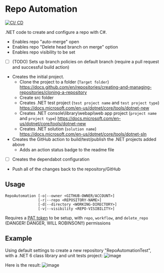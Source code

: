# Repo Automation

[![CI/ CD](https://github.com/samsmithnz/RepoAutomation/actions/workflows/dotnet.yml/badge.svg)](https://github.com/samsmithnz/RepoAutomation/actions/workflows/dotnet.yml)

.NET code to create and configure a repo with C#. 
- Enables repo "auto-merge" open
- Enables repo "Delete head branch on merge" option 
- Enables repo visibility to be set
- [ ] (TODO) Sets up branch policies on default branch (require a pull request and successful build action)
- Creates the initial project.
    - Clone the project to a folder (`Target folder`) https://docs.github.com/en/repositories/creating-and-managing-repositories/cloning-a-repository
    - Create src folder
    - Creates .NET test project (`test project name` and `test project type`) https://docs.microsoft.com/en-us/dotnet/core/tools/dotnet-new
    - Creates .NET console\library\webapi\web app project (`project name` and `project type`) https://docs.microsoft.com/en-us/dotnet/core/tools/dotnet-new
    - Creates .NET solution (`solution name`) https://docs.microsoft.com/en-us/dotnet/core/tools/dotnet-sln
- Creates the GitHub action to build/test/publish the .NET projects added above
    - Adds an action status badge to the readme file
- [ ] Creates the dependabot configuration
- Push all of the changes back to the repository/GitHub

## Usage

```Shell
RepoAutomation [-o|--owner <GITHUB-OWNER/ACCOUNT>] 
               [-r|--repo <REPOSITORY-NAME>] 
               [-d|--directory <WORKING-DIRECTORY>] 
               [-v|--visibility <REPO-VISIBILITY>]
```
<!-- TODO: RepoAutomation [-l|--license <repo license>] [-p|--patToken <GitHub Pat Token>]  [-bp|--branchpolicy <default branch policy>] -->

Requires a [PAT token](https://github.com/settings/tokens) to be setup, with `repo`, `workflow`, and `delete_repo` (DANGER! DANGER, WILL ROBINSON!!) permissions

## Example

Using default settings to create a new repository "RepoAutomationTest", with a .NET 6 class library and unit tests project:
![image](https://user-images.githubusercontent.com/8389039/147719122-13fad701-8305-4a85-bb93-de07f90e8c1c.png)

Here is the result:
![image](https://user-images.githubusercontent.com/8389039/147702917-076d9502-4979-40f3-9b90-44664e495afe.png)
